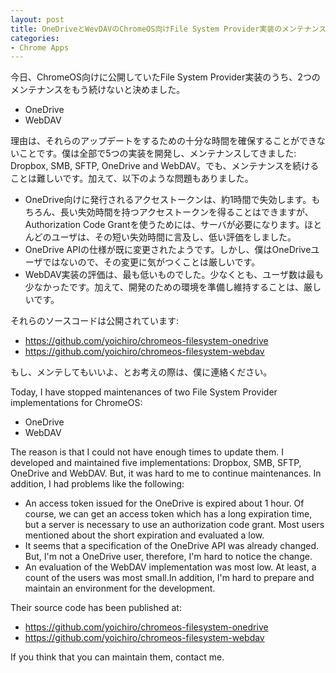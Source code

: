```yaml
---
layout: post
title: OneDriveとWevDAVのChromeOS向けFile System Provider実装のメンテナンスをやめます
categories:
- Chrome Apps
---
```

今日、ChromeOS向けに公開していたFile System Provider実装のうち、2つのメンテナンスをもう続けないと決めました。

* OneDrive
* WebDAV

理由は、それらのアップデートをするための十分な時間を確保することができないことです。僕は全部で5つの実装を開発し、メンテナンスしてきました: Dropbox, SMB, SFTP, OneDrive and WebDAV。でも、メンテナンスを続けることは難しいです。加えて、以下のような問題もありました。

* OneDrive向けに発行されるアクセストークンは、約1時間で失効します。もちろん、長い失効時間を持つアクセストークンを得ることはできますが、Authorization Code Grantを使うためには、サーバが必要になります。ほとんどのユーザは、その短い失効時間に言及し、低い評価をしました。
* OneDrive APIの仕様が既に変更されたようです。しかし、僕はOneDriveユーザではないので、その変更に気がつくことは厳しいです。
* WebDAV実装の評価は、最も低いものでした。少なくとも、ユーザ数は最も少なかったです。加えて、開発のための環境を準備し維持することは、厳しいです。

それらのソースコードは公開されています:

* https://github.com/yoichiro/chromeos-filesystem-onedrive
* https://github.com/yoichiro/chromeos-filesystem-webdav

もし、メンテしてもいいよ、とお考えの際は、僕に連絡ください。

Today, I have stopped maintenances of two File System Provider implementations for ChromeOS:

* OneDrive
* WebDAV

The reason is that I could not have enough times to update them. I developed and maintained five implementations: Dropbox, SMB, SFTP, OneDrive and WebDAV. But, it was hard to me to continue maintenances. In addition, I had problems like the following:

* An access token issued for the OneDrive is expired about 1 hour. Of course, we can get an access token which has a long expiration time, but a server is necessary to use an authorization code grant. Most users mentioned about the short expiration and evaluated a low.
* It seems that a specification of the OneDrive API was already changed. But, I'm not a OneDrive user, therefore, I'm hard to notice the change.
* An evaluation of the WebDAV implementation was most low. At least, a count of the users was most small.In addition, I'm hard to prepare and maintain an environment for the development.

Their source code has been published at:

* https://github.com/yoichiro/chromeos-filesystem-onedrive
* https://github.com/yoichiro/chromeos-filesystem-webdav

If you think that you can maintain them, contact me.
